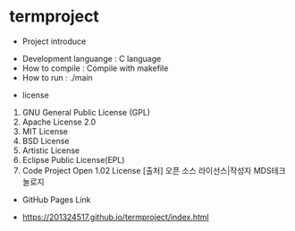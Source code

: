 # termproject
* Project introduce
- Development languange : C language
- How to compile : Compile with makefile
- How to run : ./main

* license
1. GNU General Public License (GPL)
2. Apache License 2.0
3. MIT License
4. BSD License
5. Artistic License
6. Eclipse Public License(EPL)
7. Code Project Open 1.02 License
[출처] 오픈 소스 라이선스|작성자 MDS테크놀로지

* GitHub Pages Link 
- https://201324517.github.io/termproject/index.html
